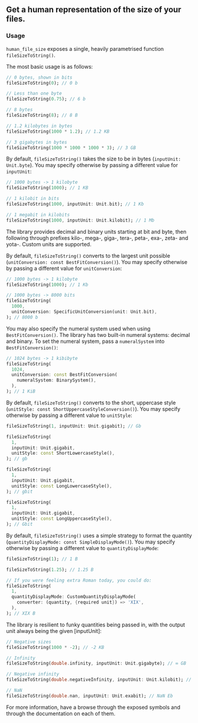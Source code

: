 ## Get a human representation of the size of your files.

### Usage

`human_file_size` exposes a single, heavily parametrised function `fileSizeToString()`.

The most basic usage is as follows:

```dart
// 0 bytes, shown in bits
fileSizeToString(0); // 0 b

// Less than one byte
fileSizeToString(0.75); // 6 b

// 8 bytes
fileSizeToString(8); // 8 B

// 1.2 kilobytes in bytes
fileSizeToString(1000 * 1.2); // 1.2 KB

// 3 gigabytes in bytes
fileSizeToString(1000 * 1000 * 1000 * 3); // 3 GB
```

By default, `fileSizeToString()` takes the size to be in bytes (`inputUnit: Unit.byte`). You may specify otherwise by passing a different value for `inputUnit`:

```dart
// 1000 bytes -> 1 kilobyte
fileSizeToString(1000); // 1 KB

// 1 kilobit in bits
fileSizeToString(1000, inputUnit: Unit.bit); // 1 Kb

// 1 megabit in kilobits
fileSizeToString(1000, inputUnit: Unit.kilobit); // 1 Mb
```

The library provides decimal and binary units starting at bit and byte, then following through prefixes kilo-, mega-, giga-, tera-, peta-, exa-, zeta- and yota-. Custom units are supported.

By default, `fileSizeToString()` converts to the largest unit possible (`unitConversion: const BestFitConversion()`). You may specify otherwise by passing a different value for `unitConversion`:

```dart
// 1000 bytes -> 1 kilobyte
fileSizeToString(1000); // 1 Kb

// 1000 bytes -> 8000 bits
fileSizeToString(
  1000,
  unitConversion: SpecificUnitConversion(unit: Unit.bit),
); // 8000 b
```

You may also specify the numeral system used when using `BestFitConversion()`. The library has two built-in numeral systems: decimal and binary. To set the numeral system, pass a `numeralSystem` into `BestFitConversion()`:

```dart
// 1024 bytes -> 1 kibibyte
fileSizeToString(
  1024,
  unitConversion: const BestFitConversion(
    numeralSystem: BinarySystem(),
  ),
); // 1 KiB
```

By default, `fileSizeToString()` converts to the short, uppercase style (`unitStyle: const ShortUppercaseStyleConversion()`). You may specify otherwise by passing a different value to `unitStyle`:

```dart
fileSizeToString(1, inputUnit: Unit.gigabit); // Gb

fileSizeToString(
  1,
  inputUnit: Unit.gigabit,
  unitStyle: const ShortLowercaseStyle(),
); // gb

fileSizeToString(
  1,
  inputUnit: Unit.gigabit,
  unitStyle: const LongLowercaseStyle(),
); // gbit

fileSizeToString(
  1,
  inputUnit: Unit.gigabit,
  unitStyle: const LongUppercaseStyle(),
); // Gbit
```

By default, `fileSizeToString()` uses a simple strategy to format the quantity (`quantityDisplayMode: const SimpleDisplayMode()`). You may specify otherwise by passing a different value to `quantityDisplayMode`:

```dart
fileSizeToString(1); // 1 B

fileSizeToString(1.25); // 1.25 B

// If you were feeling extra Roman today, you could do:
fileSizeToString(
  1,
  quantityDisplayMode: CustomQuantityDisplayMode(
    converter: (quantity, {required unit}) => 'XIX',
  ),
); // XIX B
```

The library is resilient to funky quantities being passed in, with the output unit always being the given [inputUnit]:

```dart
// Negative sizes
fileSizeToString(1000 * -2); // -2 KB

// Infinity
fileSizeToString(double.infinity, inputUnit: Unit.gigabyte); // ∞ GB

// Negative infinity
fileSizeToString(double.negativeInfinity, inputUnit: Unit.kilobit); // -∞ Kb

// NaN
fileSizeToString(double.nan, inputUnit: Unit.exabit); // NaN Eb
```

For more information, have a browse through the exposed symbols and through the documentation on each of them.
